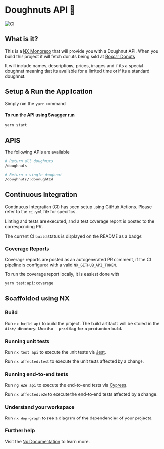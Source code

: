 # Doughnuts API 🍩 

![CI](https://github.com/tbauman88/nestjs-testing/workflows/CI/badge.svg)

## What is it?

This is a [NX Monorepo](https://nx.dev) that will provide you with a Doughnut API. When you build this project it will fetch donuts being sold at [Boxcar Donuts](https://www.bxcrdonuts.ca/) 

It will include names, descriptions, prices, images and if its a special doughnut meaning that its available for a limited time or if its a standard doughnut.

## Setup & Run the Application

Simply run the `yarn` command


#### To run the API using Swagger run
```bash
yarn start
```

## APIS

The following APIs are available 

```bash
# Return all doughnuts
/doughnuts 

# Return a single doughnut
/doughnuts/:dounughtId
```

## Continuous Integration

Continuous Integration (CI) has been setup using GitHub Actions. Please refer to the `ci.yml` file for specifics.

Linting and tests are executed, and a test coverage report is posted to the corresponding PR.

The current CI `build` status is displayed on the README as a badge:


### Coverage Reports

Coverage reports are posted as an autogenerated PR comment, if the CI pipeline is configured with a valid `NX_GITHUB_API_TOKEN`.

To run the coverage report locally, it is easiest done with

```bash
yarn test:api:coverage
```


## Scaffolded using NX

### Build

Run `nx build api` to build the project. The build artifacts will be stored in the `dist/` directory. Use the `--prod` flag for a production build.

### Running unit tests

Run `nx test api` to execute the unit tests via [Jest](https://jestjs.io).

Run `nx affected:test` to execute the unit tests affected by a change.

### Running end-to-end tests

Run `ng e2e api` to execute the end-to-end tests via [Cypress](https://www.cypress.io).

Run `nx affected:e2e` to execute the end-to-end tests affected by a change.

### Understand your workspace

Run `nx dep-graph` to see a diagram of the dependencies of your projects.

### Further help

Visit the [Nx Documentation](https://nx.dev) to learn more.
